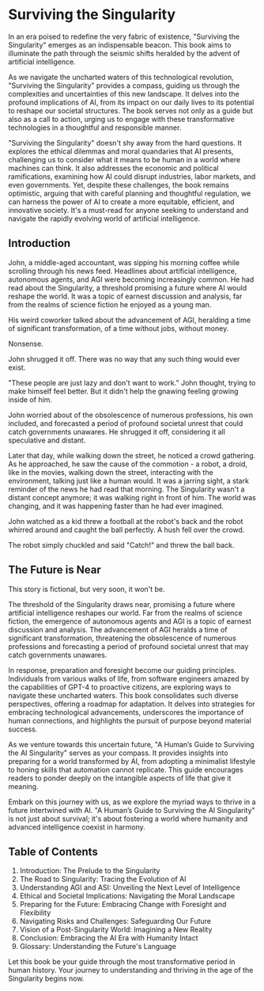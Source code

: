 # Surviving the Singularity

In an era poised to redefine the very fabric of existence, "Surviving the Singularity" emerges as an indispensable beacon. This book aims to illuminate the path through the seismic shifts heralded by the advent of artificial intelligence.

As we navigate the uncharted waters of this technological revolution, "Surviving the Singularity" provides a compass, guiding us through the complexities and uncertainties of this new landscape. It delves into the profound implications of AI, from its impact on our daily lives to its potential to reshape our societal structures. The book serves not only as a guide but also as a call to action, urging us to engage with these transformative technologies in a thoughtful and responsible manner.

"Surviving the Singularity" doesn't shy away from the hard questions. It explores the ethical dilemmas and moral quandaries that AI presents, challenging us to consider what it means to be human in a world where machines can think. It also addresses the economic and political ramifications, examining how AI could disrupt industries, labor markets, and even governments. Yet, despite these challenges, the book remains optimistic, arguing that with careful planning and thoughtful regulation, we can harness the power of AI to create a more equitable, efficient, and innovative society. It's a must-read for anyone seeking to understand and navigate the rapidly evolving world of artificial intelligence.

## Introduction

John, a middle-aged accountant, was sipping his morning coffee while scrolling through his news feed. Headlines about artificial intelligence, autonomous agents, and AGI were becoming increasingly common. He had read about the Singularity, a threshold promising a future where AI would reshape the world. It was a topic of earnest discussion and analysis, far from the realms of science fiction he enjoyed as a young man.

His weird coworker talked about the advancement of AGI, heralding a time of significant transformation, of a time without jobs, without money.

Nonsense.

John shrugged it off. There was no way that any such thing would ever exist.

"These people are just lazy and don't want to work." John thought, trying to make himself feel better. But it didn't help the gnawing feeling growing inside of him. 

John worried about of the obsolescence of numerous professions, his own included, and forecasted a period of profound societal unrest that could catch governments unawares. He shrugged it off, considering it all speculative and distant.

Later that day, while walking down the street, he noticed a crowd gathering. As he approached, he saw the cause of the commotion - a robot, a droid, like in the movies, walking down the street, interacting with the environment, talking just like a human would. It was a jarring sight, a stark reminder of the news he had read that morning. The Singularity wasn't a distant concept anymore; it was walking right in front of him. The world was changing, and it was happening faster than he had ever imagined.

John watched as a kid threw a football at the robot's back and the robot whirred around and caught the ball perfectly. A hush fell over the crowd.

The robot simply chuckled and said "Catch!" and threw the ball back.

## The Future is Near

This story is fictional, but very soon, it won't be.

The threshold of the Singularity draws near, promising a future where artificial intelligence reshapes our world. Far from the realms of science fiction, the emergence of autonomous agents and AGI is a topic of earnest discussion and analysis. The advancement of AGI heralds a time of significant transformation, threatening the obsolescence of numerous professions and forecasting a period of profound societal unrest that may catch governments unawares.

In response, preparation and foresight become our guiding principles. Individuals from various walks of life, from software engineers amazed by the capabilities of GPT-4 to proactive citizens, are exploring ways to navigate these uncharted waters. This book consolidates such diverse perspectives, offering a roadmap for adaptation. It delves into strategies for embracing technological advancements, underscores the importance of human connections, and highlights the pursuit of purpose beyond material success.

As we venture towards this uncertain future, "A Human’s Guide to Surviving the AI Singularity" serves as your compass. It provides insights into preparing for a world transformed by AI, from adopting a minimalist lifestyle to honing skills that automation cannot replicate. This guide encourages readers to ponder deeply on the intangible aspects of life that give it meaning.

Embark on this journey with us, as we explore the myriad ways to thrive in a future intertwined with AI. "A Human’s Guide to Surviving the AI Singularity" is not just about survival; it's about fostering a world where humanity and advanced intelligence coexist in harmony.

## Table of Contents

1. Introduction: The Prelude to the Singularity
2. The Road to Singularity: Tracing the Evolution of AI
3. Understanding AGI and ASI: Unveiling the Next Level of Intelligence
4. Ethical and Societal Implications: Navigating the Moral Landscape
5. Preparing for the Future: Embracing Change with Foresight and Flexibility
6. Navigating Risks and Challenges: Safeguarding Our Future
7. Vision of a Post-Singularity World: Imagining a New Reality
8. Conclusion: Embracing the AI Era with Humanity Intact
9. Glossary: Understanding the Future's Language

Let this book be your guide through the most transformative period in human history. Your journey to understanding and thriving in the age of the Singularity begins now.
